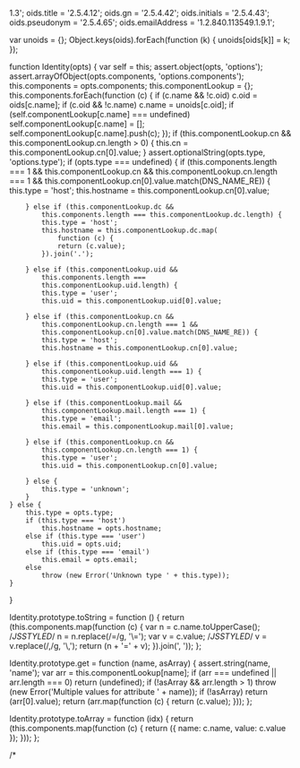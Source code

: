 1.3';
oids.title = '2.5.4.12';
oids.gn = '2.5.4.42';
oids.initials = '2.5.4.43';
oids.pseudonym = '2.5.4.65';
oids.emailAddress = '1.2.840.113549.1.9.1';

var unoids = {};
Object.keys(oids).forEach(function (k) {
	unoids[oids[k]] = k;
});

function Identity(opts) {
	var self = this;
	assert.object(opts, 'options');
	assert.arrayOfObject(opts.components, 'options.components');
	this.components = opts.components;
	this.componentLookup = {};
	this.components.forEach(function (c) {
		if (c.name && !c.oid)
			c.oid = oids[c.name];
		if (c.oid && !c.name)
			c.name = unoids[c.oid];
		if (self.componentLookup[c.name] === undefined)
			self.componentLookup[c.name] = [];
		self.componentLookup[c.name].push(c);
	});
	if (this.componentLookup.cn && this.componentLookup.cn.length > 0) {
		this.cn = this.componentLookup.cn[0].value;
	}
	assert.optionalString(opts.type, 'options.type');
	if (opts.type === undefined) {
		if (this.components.length === 1 &&
		    this.componentLookup.cn &&
		    this.componentLookup.cn.length === 1 &&
		    this.componentLookup.cn[0].value.match(DNS_NAME_RE)) {
			this.type = 'host';
			this.hostname = this.componentLookup.cn[0].value;

		} else if (this.componentLookup.dc &&
		    this.components.length === this.componentLookup.dc.length) {
			this.type = 'host';
			this.hostname = this.componentLookup.dc.map(
			    function (c) {
				return (c.value);
			}).join('.');

		} else if (this.componentLookup.uid &&
		    this.components.length ===
		    this.componentLookup.uid.length) {
			this.type = 'user';
			this.uid = this.componentLookup.uid[0].value;

		} else if (this.componentLookup.cn &&
		    this.componentLookup.cn.length === 1 &&
		    this.componentLookup.cn[0].value.match(DNS_NAME_RE)) {
			this.type = 'host';
			this.hostname = this.componentLookup.cn[0].value;

		} else if (this.componentLookup.uid &&
		    this.componentLookup.uid.length === 1) {
			this.type = 'user';
			this.uid = this.componentLookup.uid[0].value;

		} else if (this.componentLookup.mail &&
		    this.componentLookup.mail.length === 1) {
			this.type = 'email';
			this.email = this.componentLookup.mail[0].value;

		} else if (this.componentLookup.cn &&
		    this.componentLookup.cn.length === 1) {
			this.type = 'user';
			this.uid = this.componentLookup.cn[0].value;

		} else {
			this.type = 'unknown';
		}
	} else {
		this.type = opts.type;
		if (this.type === 'host')
			this.hostname = opts.hostname;
		else if (this.type === 'user')
			this.uid = opts.uid;
		else if (this.type === 'email')
			this.email = opts.email;
		else
			throw (new Error('Unknown type ' + this.type));
	}
}

Identity.prototype.toString = function () {
	return (this.components.map(function (c) {
		var n = c.name.toUpperCase();
		/*JSSTYLED*/
		n = n.replace(/=/g, '\\=');
		var v = c.value;
		/*JSSTYLED*/
		v = v.replace(/,/g, '\\,');
		return (n + '=' + v);
	}).join(', '));
};

Identity.prototype.get = function (name, asArray) {
	assert.string(name, 'name');
	var arr = this.componentLookup[name];
	if (arr === undefined || arr.length === 0)
		return (undefined);
	if (!asArray && arr.length > 1)
		throw (new Error('Multiple values for attribute ' + name));
	if (!asArray)
		return (arr[0].value);
	return (arr.map(function (c) {
		return (c.value);
	}));
};

Identity.prototype.toArray = function (idx) {
	return (this.components.map(function (c) {
		return ({
			name: c.name,
			value: c.value
		});
	}));
};

/*
 